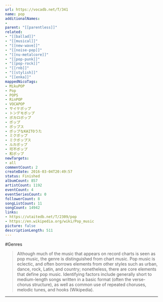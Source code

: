 ```yaml
---
url: https://vocadb.net/T/341
name: pop
additionalNames: 
- 
parent: "[[parentless]]"
related:
- "[[ballad]]"
- "[[musical]]"
- "[[new-wave]]"
- "[[noise-pop]]"
- "[[nu-metalcore]]"
- "[[pop-punk]]"
- "[[pop-rock]]"
- "[[rnb]]"
- "[[stylish]]"
- "[[enka]]"
mappedNicoTags:
- MikuPOP
- Pop
- POPS
- RinPOP
- VOCAPOP
- サイケポップ
- トンデモポップ
- ボカロポップ
- ポップ
- ポップス
- ポップなKAITOうた
- ミクポップ
- ミクポップス
- ルカポップ
- 可不ポップ
- 和ポップ
newTargets:
- all
commentCount: 2
createDate: 2016-03-04T20:49:57
status: Finished
albumCount: 857
artistCount: 1192
eventCount: 4
eventSeriesCount: 0
followerCount: 8
songListCount: 11
songCount: 14942
links: 
- https://utaitedb.net/T/2309/pop
- https://en.wikipedia.org/wiki/Pop_music
picture: false
descriptionLength: 511
---
```


#Genres

>Although much of the music that appears on record charts is seen as pop music, the genre is distinguished from chart music. Pop music is eclectic, and often borrows elements from other styles such as urban, dance, rock, Latin, and country; nonetheless, there are core elements that define pop music. Identifying factors include generally short to medium-length songs written in a basic format (often the verse-chorus structure), as well as common use of repeated choruses, melodic tunes, and hooks (Wikipedia).

---

